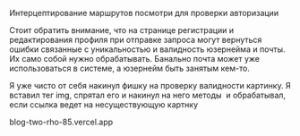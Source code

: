 Интерцептирование маршрутов посмотри для проверки авторизации

Стоит обратить внимание, что на странице регистрации и редактирования профиля при отправке запроса могут вернуться ошибки связанные с уникальностью и валидность юзернейма и почты. Их само собой нужно обрабатывать. Банально почта может уже использоваться в системе, а юзернейм быть занятым кем-то.

Я уже чисто от себя накинул фишку на проверку валидности картинку. Я вставил тег img, спрятал его и накинул на него методы <img onLoad={} onError={} /> и обрабатывал, если ссылка ведет на несуществующую картнку

blog-two-rho-85.vercel.app
